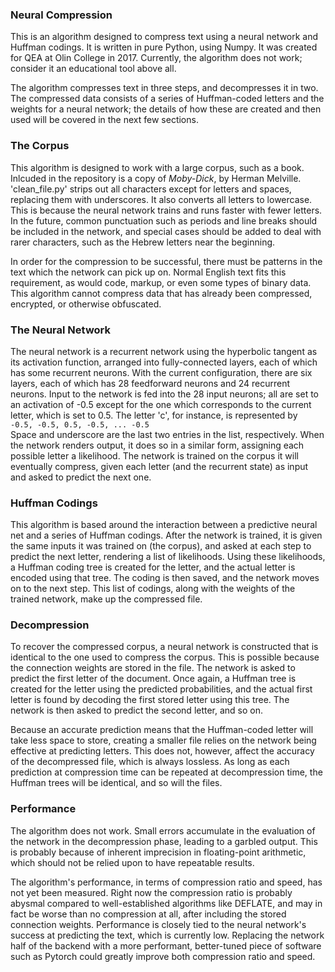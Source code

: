 ### Neural Compression

This is an algorithm designed to compress text using a neural network and Huffman codings.  It is written in pure Python, using Numpy.  It was created for QEA at Olin College in 2017.  Currently, the algorithm does not work; consider it an educational tool above all.  

The algorithm compresses text in three steps, and decompresses it in two.  The compressed data consists of a series of Huffman-coded letters and the weights for a neural network; the details of how these are created and then used will be covered in the next few sections.  

### The Corpus

This algorithm is designed to work with a large corpus, such as a book.  Inlcuded in the repository is a copy of _Moby-Dick_, by Herman Melville.  'clean\_file.py' strips out all characters except for letters and spaces, replacing them with underscores.  It also converts all letters to lowercase.  This is because the neural network trains and runs faster with fewer letters.  In the future, common punctuation such as periods and line breaks should be included in the network, and special cases should be added to deal with rarer characters, such as the Hebrew letters near the beginning.  

In order for the compression to be successful, there must be patterns in the text which the network can pick up on.  Normal English text fits this requirement, as would code, markup, or even some types of binary data.  This algorithm cannot compress data that has already been compressed, encrypted, or otherwise obfuscated.  

### The Neural Network

The neural network is a recurrent network using the hyperbolic tangent as its activation function, arranged into fully-connected layers, each of which has some recurrent neurons.  With the current configuration, there are six layers, each of which has 28 feedforward neurons and 24 recurrent neurons.  Input to the network is fed into the 28 input neurons; all are set to an activation of -0.5 except for the one which corresponds to the current letter, which is set to 0.5.  The letter 'c', for instance, is represented by  
`-0.5, -0.5, 0.5, -0.5, ... -0.5`  
Space and underscore are the last two entries in the list, respectively.  When the network renders output, it does so in a similar form, assigning each possible letter a likelihood.  The network is trained on the corpus it will eventually compress, given each letter (and the recurrent state) as input and asked to predict the next one.  

### Huffman Codings

This algorithm is based around the interaction between a predictive neural net and a series of Huffman codings.  After the network is trained, it is given the same inputs it was trained on (the corpus), and asked at each step to predict the next letter, rendering a list of likelihoods.  Using these likelihoods, a Huffman coding tree is created for the letter, and the actual letter is encoded using that tree.  The coding is then saved, and the network moves on to the next step.  This list of codings, along with the weights of the trained network, make up the compressed file.

### Decompression

To recover the compressed corpus, a neural network is constructed that is identical to the one used to compress the corpus.  This is possible because the connection weights are stored in the file.  The network is asked to predict the first letter of the document.  Once again, a Huffman tree is created for the letter using the predicted probabilities, and the actual first letter is found by decoding the first stored letter using this tree.  The network is then asked to predict the second letter, and so on.  

Because an accurate prediction means that the Huffman-coded letter will take less space to store, creating a smaller file relies on the network being effective at predicting letters.  This does not, however, affect the accuracy of the decompressed file, which is always lossless.  As long as each prediction at compression time can be repeated at decompression time, the Huffman trees will be identical, and so will the files.

### Performance

The algorithm does not work.  Small errors accumulate in the evaluation of the network in the decompression phase, leading to a garbled output.  This is probably because of inherent imprecision in floating-point arithmetic, which should not be relied upon to have repeatable results.

The algorithm's performance, in terms of compression ratio and speed, has not yet been measured.  Right now the compression ratio is probably abysmal compared to well-established algorithms like DEFLATE, and may in fact be worse than no compression at all, after including the stored connection weights. Performance is closely tied to the neural network's success at predicting the text, which is currently low.  Replacing the network half of the backend with a more performant, better-tuned piece of software such as Pytorch could greatly improve both compression ratio and speed.
